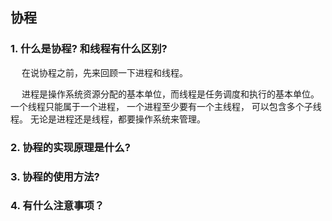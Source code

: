 ## 协程


### 1. 什么是协程? 和线程有什么区别?

&emsp; 在说协程之前，先来回顾一下进程和线程。
 
&emsp; 进程是操作系统资源分配的基本单位，而线程是任务调度和执行的基本单位。 一个线程只能属于一个进程， 一个进程至少要有一个主线程， 可以包含多个子线程。 无论是进程还是线程，都要操作系统来管理。


### 2. 协程的实现原理是什么?


### 3. 协程的使用方法?


### 4. 有什么注意事项？